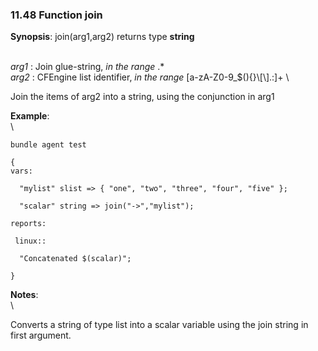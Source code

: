 ### 11.48 Function join

**Synopsis**: join(arg1,arg2) returns type **string**

\
 *arg1* : Join glue-string, *in the range* .\* \
 *arg2* : CFEngine list identifier, *in the range*
[a-zA-Z0-9\_\$(){}\\[\\].:]+ \

Join the items of arg2 into a string, using the conjunction in arg1

**Example**:\
 \

    bundle agent test

    {
    vars:

      "mylist" slist => { "one", "two", "three", "four", "five" };

      "scalar" string => join("->","mylist");

    reports:

     linux::

      "Concatenated $(scalar)";

    }

**Notes**:\
 \

Converts a string of type list into a scalar variable using the join
string in first argument.
